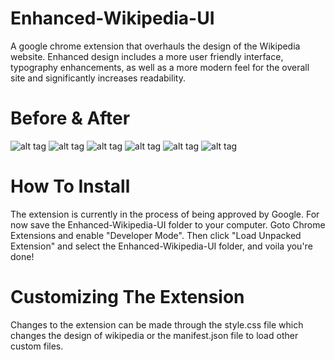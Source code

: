 Enhanced-Wikipedia-UI
=====================

A google chrome extension that overhauls the design of the Wikipedia website. Enhanced design includes a more user friendly interface, typography enhancements, as well as a more modern feel for the overall site and significantly increases readability.

Before & After
=====================

![alt tag](http://david-hong.com/img/side/before.png)
![alt tag](http://david-hong.com/img/side/after.png)
![alt tag](http://david-hong.com/img/side/before2.png)
![alt tag](http://david-hong.com/img/side/after2.png)
![alt tag](http://david-hong.com/img/side/before3.png)
![alt tag](http://david-hong.com/img/side/after3.png)


How To Install
=====================

The extension is currently in the process of being approved by Google. For now save the Enhanced-Wikipedia-UI folder to your computer. Goto Chrome Extensions and enable "Developer Mode". Then click "Load Unpacked Extension" and select the Enhanced-Wikipedia-UI folder, and voila you're done!

Customizing The Extension
=====================

Changes to the extension can be made through the style.css file which changes the design of wikipedia or the manifest.json file to load other custom files.
